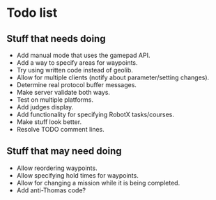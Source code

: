 # Todo list

## Stuff that needs doing
* Add manual mode that uses the gamepad API.
* Add a way to specify areas for waypoints.
* Try using written code instead of geolib.
* Allow for multiple clients (notify about parameter/setting changes).
* Determine real protocol buffer messages.
* Make server validate both ways.
* Test on multiple platforms.
* Add judges display.
* Add functionality for specifying RobotX tasks/courses.
* Make stuff look better.
* Resolve TODO comment lines.

## Stuff that may need doing
* Allow reordering waypoints.
* Allow specifying hold times for waypoints.
* Allow for changing a mission while it is being completed.
* Add anti-Thomas code?
